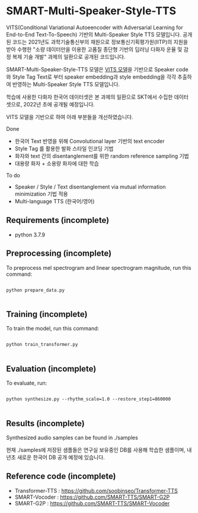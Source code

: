 # SMART-Multi-Speaker-Style-TTS
VITS(Conditional Variational Autoeencoder with Adversarial Learning for End-to-End Text-To-Speech)  기반의 Multi-Speaker Style TTS 모델입니다.
공개된 코드는 2021년도 과학기술통신부의 재원으로 정보통신기획평가원(IITP)의 지원을 받아 수행한
"소량 데이터만을 이용한 고품질 종단형 기반의 딥러닝 다화자 운율 및 감정 복제 기술 개발"
과제의 일환으로 공개된 코드입니다.

SMART-Multi-Speaker-Style-TTS 모델은 [VITS 모델](https://github.com/jaywalnut310/vits)을 기반으로
Speaker code와 Style Tag Text로 부터 speaker embedding과 style embedding을 각각 추출하여 반영하는 Multi-Speaker Style TTS 모델입니다.

학습에 사용한 다화자 한국어 데이터셋은 본 과제의 일환으로 SKT에서 수집한 데이터셋으로, 2022년 초에 공개될 예정입니다.

VITS 모델을 기반으로 하여 아래 부분들을 개선하였습니다.

Done
* 한국어 Text 반영을 위해 Convolutional layer 기반의 text encoder
* Style Tag 를 활용한 발화 스타일 인코딩 기법
* 화자와 text 간의 disentanglement를 위한 random reference sampling 기법
* 대용량 화자 + 소용량 화자에 대한 학습

To do
* Speaker / Style / Text disentanglement via mutual information minimization 기법 적용
* Multi-language TTS (한국어/영어)

## Requirements (incomplete)
* python 3.7.9

## Preprocessing (incomplete)
To preprocess mel spectrogram and linear spectrogram magnitude, run this command:
<pre>
<code>
python prepare_data.py
</code>
</pre>

## Training (incomplete)
To train the model, run this command:
<pre>
<code>
python train_transformer.py
</code>
</pre>


## Evaluation (incomplete)
To evaluate, run:
<pre>
<code>
python synthesize.py --rhythm_scale=1.0 --restore_step1=860000
</code>
</pre>

## Results (incomplete)
Synthesized audio samples can be found in ./samples

현재 ./samples에 저장된 샘플들은 연구실 보유중인 DB를 사용해 학습한 샘플이며,
내년초 새로운 한국어 DB 공개 예정에 있습니다.

## Reference code (incomplete)
* Transformer-TTS : https://github.com/soobinseo/Transformer-TTS
* SMART-Vocoder : https://github.com/SMART-TTS/SMART-G2P
* SMART-G2P : https://github.com/SMART-TTS/SMART-Vocoder
